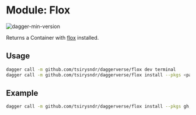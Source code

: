 # Module: Flox

![dagger-min-version](https://img.shields.io/badge/dagger%20version-v0.9.11-green)

Returns a Container with [flox](https://flox.dev/) installed.

## Usage

```sh
dagger call -m github.com/tsirysndr/daggerverse/flox dev terminal
dagger call -m github.com/tsirysndr/daggerverse/flox install --pkgs <packages> terminal
```

## Example

```sh
dagger call -m github.com/tsirysndr/daggerverse/flox install --pkgs gh,jq terminal
```
